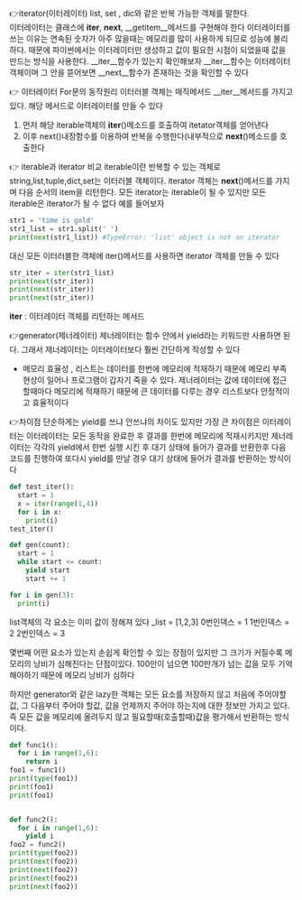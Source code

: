 👉iterator(이터레이터)
list, set , dic와 같은 반복 가능한 객체를 말한다.   
이터레이터는 클래스에 __iter__, __next__, __getitem__메서드를 구현해야 한다
이터레이터를 쓰는 이유는 연속된 숫자가 아주 많을때는 메모리를 많이 사용하게 되므로 성능에 불리하다. 때문에 파이썬에서는 이터레이터만 생성하고 값이 필요한 시점이 되었을때 값을 만드는 방식을 사용한다. __iter__함수가 있는지 확인해보자 __iter__함수는 이터레이터 객체이며 그 안을 뜯어보면 __next__함수가 존재하는 것을 확인할 수 있다

👉 이터레이터 For문의 동작원리
이터러블 객체는 매직메서드 __iter__메서드를 가지고 있다. 해당 메서드로 이터레이터를 만들 수 있다
1. 먼저 해당 iterable객체의 __iter__()메소드를 호출하여 itetator객체를 얻어낸다
2. 이후 next()내장함수를 이용하여 반복을 수행한다(내부적으로 __next__()메소드를 호출한다 

👉 iterable과 iterator 비교
iterable이란 반복할 수 있는 객체로 string,list,tuple,dict,set는 이터러블 객체이다. iterator 객체는 __next__()메서드를 가지며 다음 순서의 item을 리턴한다. 
모든 iterator는 iterable이 될 수 있지만 모든 iterable은 iterator가 될 수 없다
예를 들어보자
```python
str1 = 'time is gold'
str1_list = str1.split(' ')
print(next(str1_list)) #TypeError: 'list' object is not an iterator

```

대신 모든 이터러블한 객체에 iter()메서드를 사용하면 iterator 객체를 만들 수 있다
```python
str_iter = iter(str1_list)
print(next(str_iter))
print(next(str_iter))
print(next(str_iter))
```
__iter__ : 이터레이터 객체를 리턴하는 메서드




👉generator(제너레이터)
제너레이터는 함수 안에서 yield라는 키워드만 사용하면 된다. 그래서 제너레이터는 이터레이터보다 훨씬 간단하게 작성할 수 있다

- 메모리 효율성 , 리스트는 데이터를 한번에 메모리에 적재하기 때문에 메모리 부족현상이 일어나 프로그램이 갑자기 죽을 수 있다. 제너레이터는 값에 데이터에 접근할때마다 메모리에 적재하기 때문에 큰 데이터를 다루는 경우 리스트보다 안정적이고 효율적이다

👉차이점
단순하게는 yield를 쓰냐 안쓰냐의 차이도 있지만 가장 큰 차이점은 이터레이터는 이터레이터는 모든 동작을 완료한 후 결과를 한번에 메모리에 적재시키지만 제너레이터는 각각의 yield에서 한번 실행 시킨 후 대기 상태에 들어가 결과를 반환한후 다음 코드를 진행하여 또다시 yield를 만날 경우 대기 상태에 들어가 결과를 반환하는 방식이다  

```python
def test_iter():
  start = 1
  x = iter(range(1,4))
  for i in x:
    print(i)
test_iter()
```

```python
def gen(count):
  start = 1
  while start <= count:
    yield start
    start += 1

for i in gen(3):
  print(i)
```

list객체의 각 요소는 이미 값이 정해져 있다
_list = [1,2,3]
0번인덱스 = 1
1번인덱스 = 2
2번인덱스 = 3

몇번째 어떤 요소가 있는지 손쉽게 확인할 수 있는 장점이 있지만 그 크기가 커질수록 메모리의 낭비가 심해진다는 단점이있다. 100만이 넘으면 100만개가 넘는 값을 모두 기억해야하기 때문에 메모리 낭비가 심하다

하지만 generator와 같은 lazy한 객체는 모든 요소를 저장하지 않고 처음에 주어야할 값, 그 다음부터 주어야 할값, 값을 언제까지 주어야 하는지에 대한 정보만 가지고 있다. 즉 모든 값을 메모리에 올려두지 않고 필요할때(호출할때)값을 평가해서 반환하는 방식이다. 
```python
def func1():
  for i in range(1,6):
    return i
foo1 = func1()
print(type(foo1))
print(foo1)
print(foo1)


def func2():
  for i in range(1,6):
    yield i
foo2 = func2()
print(type(foo2))
print(next(foo2))
print(next(foo2))
print(next(foo2))
print(next(foo2))
```